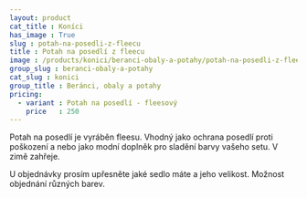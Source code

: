 ```yaml
---
layout: product
cat_title : Koníci
has_image : True
slug : potah-na-posedli-z-fleecu
title : Potah na posedlí z fleecu
image : /products/konici/beranci-obaly-a-potahy/potah-na-posedli-z-fleecu.jpg
group_slug : beranci-obaly-a-potahy
cat_slug : konici
group_title : Beránci, obaly a potahy
pricing:
  - variant : Potah na posedlí - fleesový
    price   : 250
---
```


Potah na posedlí je vyráběn fleesu.
Vhodný jako ochrana posedlí proti poškození a nebo jako modní doplněk pro sladění barvy vašeho setu.
V zimě zahřeje.

U objednávky prosím upřesněte jaké sedlo máte a jeho velikost.
Možnost objednání různých barev.

